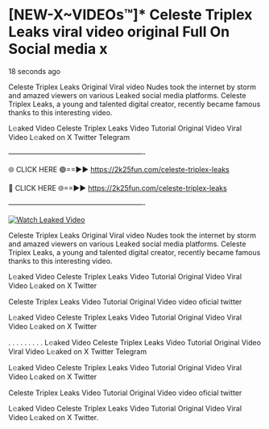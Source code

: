# [NEW-X~VIDEOs™]* Celeste Triplex Leaks viral video original Full On Social media x

18 seconds ago

Celeste Triplex Leaks Original Viral video Nudes took the internet by storm and amazed viewers on various Leaked social media platforms. Celeste Triplex Leaks, a young and talented digital creator, recently became famous thanks to this interesting video.

L𝚎aked Video Celeste Triplex Leaks Video Tutorial Original Video Viral Video L𝚎aked on X Twitter Telegram

———————————————————-

🌐 CLICK HERE 🟢==►► https://2k25fun.com/celeste-triplex-leaks

🔴 CLICK HERE 🌐==►► https://2k25fun.com/celeste-triplex-leaks

———————————————————-

[![Watch Leaked Video](https://miro.medium.com/v2/resize:fit:828/format:webp/1*cilzJN44JGOrTw9NJCrNHA.gif "Watch Leaked Video")](https://2k25fun.com/celeste-triplex-leaks)

Celeste Triplex Leaks Original Viral video Nudes took the internet by storm and amazed viewers on various Leaked social media platforms. Celeste Triplex Leaks, a young and talented digital creator, recently became famous thanks to this interesting video.

L𝚎aked Video Celeste Triplex Leaks Video Tutorial Original Video Viral Video L𝚎aked on X Twitter

Celeste Triplex Leaks Video Tutorial Original Video video oficial twitter

L𝚎aked Video Celeste Triplex Leaks Video Tutorial Original Video Viral Video L𝚎aked on X Twitter

. . . . . . . . . L𝚎aked Video Celeste Triplex Leaks Video Tutorial Original Video Viral Video L𝚎aked on X Twitter Telegram

L𝚎aked Video Celeste Triplex Leaks Video Tutorial Original Video Viral Video L𝚎aked on X Twitter

Celeste Triplex Leaks Video Tutorial Original Video video oficial twitter

L𝚎aked Video Celeste Triplex Leaks Video Tutorial Original Video Viral Video L𝚎aked on X Twitter.